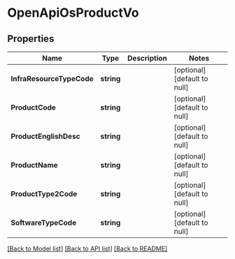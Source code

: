 # OpenApiOsProductVo

## Properties
Name | Type | Description | Notes
------------ | ------------- | ------------- | -------------
**InfraResourceTypeCode** | **string** |  | [optional] [default to null]
**ProductCode** | **string** |  | [optional] [default to null]
**ProductEnglishDesc** | **string** |  | [optional] [default to null]
**ProductName** | **string** |  | [optional] [default to null]
**ProductType2Code** | **string** |  | [optional] [default to null]
**SoftwareTypeCode** | **string** |  | [optional] [default to null]

[[Back to Model list]](../README.md#documentation-for-models) [[Back to API list]](../README.md#documentation-for-api-endpoints) [[Back to README]](../README.md)



